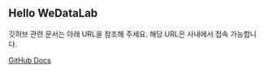 ## Hello WeDataLab

깃허브 관련 문서는 아래 URL을 참조해 주세요. 해당 URL은 사내에서 접속 가능합니다.

[GitHub Docs](http://192.168.100.100/docs/github)

